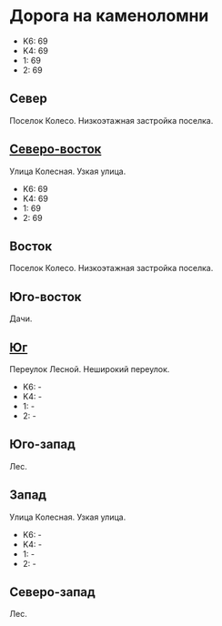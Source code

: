 # Дорога на каменоломни

* K6:   69
* K4:   69
* 1:    69
* 2:    69

## Север

Поселок Колесо.
Низкоэтажная застройка поселка.

## [Северо-восток](./10395045.md)

Улица Колесная.
Узкая улица.

* K6:   69
* K4:   69
* 1:    69
* 2:    69

## Восток

Поселок Колесо.
Низкоэтажная застройка поселка.

## Юго-восток

Дачи.

## [Юг](./10390055.md)

Переулок Лесной.
Неширокий переулок.

* K6:   -
* K4:   -
* 1:    -
* 2:    -

## Юго-запад

Лес.

## Запад

Улица Колесная.
Узкая улица.

* K6:   -
* K4:   -
* 1:    -
* 2:    -

## Северо-запад

Лес.
